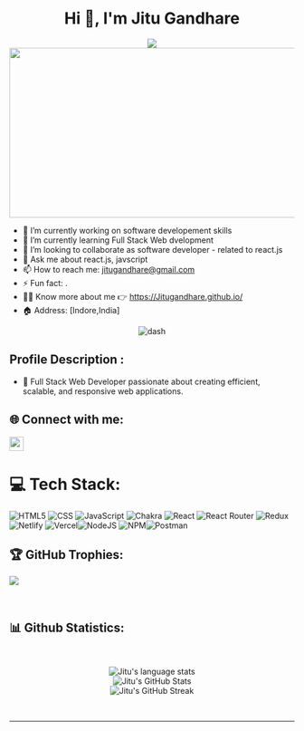 <h1 align="center">Hi 👋, I'm Jitu Gandhare</h1>
<div align="center">
 <img src="https://readme-typing-svg.herokuapp.com?font=Crimson+Text&pause=1000&color=29F742&background=9FFF3A00&center=true&vCenter=true&width=435&lines=FULL+STACK+WEB+DEVELOPER;MERN+DEVELOPER;QUICK+LEARNER"/>
 <img src="https://media.giphy.com/media/dWesBcTLavkZuG35MI/giphy.gif" width="600" height="300"/>
 </div>


 - 🔭 I’m currently working on software developement skills
- 🌱 I’m currently learning Full Stack Web dvelopment
- 👯 I’m looking to collaborate as software developer - related to react.js
- 💬 Ask me about react.js, javscript
- 📫 How to reach me: jitugandhare@gmail.com
- ⚡ Fun fact: .
- 👨‍💻 Know more about me 👉 https://Jitugandhare.github.io/
- 🏠 Address: [Indore,India]

 
 <div align="center">
  <img src="https://user-images.githubusercontent.com/73097560/115834477-dbab4500-a447-11eb-908a-139a6edaec5c.gif" alt="dash" />
</div>

 ## Profile Description :
- 🚀 Full Stack Web Developer passionate about creating efficient, scalable, and responsive web applications.

 
 ## 🌐 Connect with me:
<a href="https://www.linkedin.com/in/jitu-gandhare-6680ab201/" target="_blank">
<img height="25" src="https://img.shields.io/badge/LinkedIn-0077B5?style=for-the-badge&logo=linkedin&logoColor=white">
</a> 

 
 # 💻 Tech Stack:
![HTML5](https://img.shields.io/badge/html5-%23E34F26.svg?style=for-the-badge&logo=html5&logoColor=white) ![CSS](https://img.shields.io/badge/css3-%231572B6.svg?style=for-the-badge&logo=css3&logoColor=white)  ![JavaScript](https://img.shields.io/badge/javascript-%23323330.svg?style=for-the-badge&logo=javascript&logoColor=%23F7DF1E) ![Chakra](https://img.shields.io/badge/chakra-%234ED1C5.svg?style=for-the-badge&logo=chakraui&logoColor=white)  ![React](https://img.shields.io/badge/react-%2320232a.svg?style=for-the-badge&logo=react&logoColor=%2361DAFB) ![React Router](https://img.shields.io/badge/React_Router-CA4245?style=for-the-badge&logo=react-router&logoColor=white) ![Redux](https://img.shields.io/badge/redux-%23593d88.svg?style=for-the-badge&logo=redux&logoColor=white)  ![Netlify](https://img.shields.io/badge/netlify-%23000000.svg?style=for-the-badge&logo=netlify&logoColor=#00C7B7) ![Vercel](https://img.shields.io/badge/vercel-%23000000.svg?style=for-the-badge&logo=vercel&logoColor=white)![NodeJS](https://img.shields.io/badge/node.js-6DA55F?style=for-the-badge&logo=node.js&logoColor=white) ![NPM](https://img.shields.io/badge/NPM-%23000000.svg?style=for-the-badge&logo=npm&logoColor=white)![Postman](https://img.shields.io/badge/Postman-FF6C37?style=for-the-badge&logo=postman&logoColor=white) 


## 🏆 GitHub Trophies:
![](https://github-profile-trophy.vercel.app/?username=jitugandhare&theme=radical&no-frame=false&no-bg=true&margin-w=4)


</br>
<h2>📊 Github Statistics: </h2>
<div align="center">

  <br />
  
![Jitu's language stats](https://github-readme-stats.vercel.app/api/top-langs/?username=jitugandhare&theme=react)
<br/>
![Jitu's GitHub Stats](https://github-readme-stats.vercel.app/api?username=jitugandhare&count_private=true&theme=react)
<br/>
![Jitu's GitHub Streak](https://github-readme-streak-stats.herokuapp.com?user=jitugandhare&theme=react&border_radius=6.5&date_format=M%20j%5B%2C%20Y%5D)


<br/>

</div>
<hr/>
